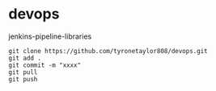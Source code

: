 # devops

jenkins-pipeline-libraries 


```
git clone https://github.com/tyronetaylor808/devops.git
git add .
git commit -m "xxxx"
git pull
git push
```
